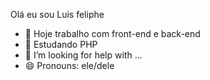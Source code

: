 Olá eu sou Luis feliphe


- 🔭 Hoje trabalho com front-end e back-end
- 🌱 Estudando PHP
- 🤔 I’m looking for help with ...
- 😄 Pronouns: ele/dele
